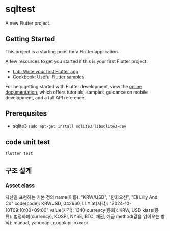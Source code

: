 # sqltest

A new Flutter project.

## Getting Started

This project is a starting point for a Flutter application.

A few resources to get you started if this is your first Flutter project:

- [Lab: Write your first Flutter app](https://docs.flutter.dev/get-started/codelab)
- [Cookbook: Useful Flutter samples](https://docs.flutter.dev/cookbook)

For help getting started with Flutter development, view the
[online documentation](https://docs.flutter.dev/), which offers tutorials,
samples, guidance on mobile development, and a full API reference.

## Prerequsites

- sqlite3
  `sudo apt-get install sqlite3 libsqlite3-dev`

## code unit test

  `flutter test`

## 구조 설계

### Asset class

  자산을 표현하는 기본 정의
  name(이름): "KRW/USD", "한화오션", "Eli Lilly And Co"
  code(code): KRWUSD, 042660, LLY
  at(시각): "2024-10-10T09:10:00+09:00"
  value(가격): 1340
  currency(통화): KRW, USD
  klass(종류): 법정화폐(currency), KOSPI, NYSE, BTC, 채권, 예금
  method(값을 읽어오는 방식): manual, yahooapi, gogolapi, xxxapi
